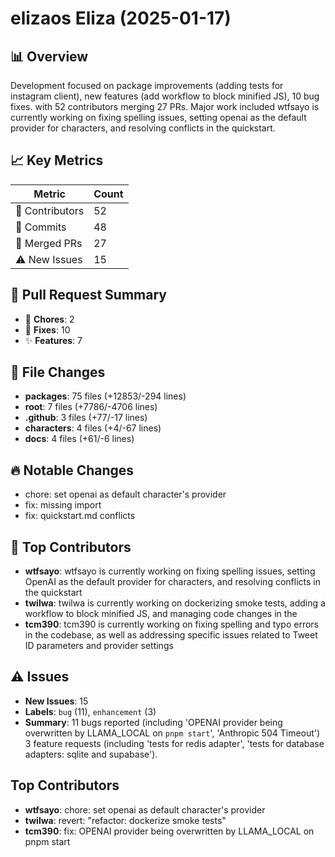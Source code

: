 # elizaos Eliza (2025-01-17)
    
## 📊 Overview
Development focused on package improvements (adding tests for instagram client), new features (add workflow to block minified JS), 10 bug fixes. with 52 contributors merging 27 PRs. Major work included wtfsayo is currently working on fixing spelling issues, setting openai as the default provider for characters, and resolving conflicts in the quickstart.

## 📈 Key Metrics
| Metric | Count |
|---------|--------|
| 👥 Contributors | 52 |
| 📝 Commits | 48 |
| 🔄 Merged PRs | 27 |
| ⚠️ New Issues | 15 |

## 🔄 Pull Request Summary
- 🧹 **Chores**: 2
- 🐛 **Fixes**: 10
- ✨ **Features**: 7

## 📁 File Changes
- **packages**: 75 files (+12853/-294 lines)
- **root**: 7 files (+7786/-4706 lines)
- **.github**: 3 files (+77/-17 lines)
- **characters**: 4 files (+4/-67 lines)
- **docs**: 4 files (+61/-6 lines)

## 🔥 Notable Changes
- chore: set openai as default character's provider
- fix: missing import 
- fix: quickstart.md conflicts

## 👥 Top Contributors
- **wtfsayo**: wtfsayo is currently working on fixing spelling issues, setting OpenAI as the default provider for characters, and resolving conflicts in the quickstart
- **twilwa**: twilwa is currently working on dockerizing smoke tests, adding a workflow to block minified JS, and managing code changes in the 
- **tcm390**: tcm390 is currently working on fixing spelling and typo errors in the codebase, as well as addressing specific issues related to Tweet ID parameters and provider settings

## ⚠️ Issues
- **New Issues**: 15
- **Labels**: `bug` (11), `enhancement` (3)
- **Summary**: 11 bugs reported (including 'OPENAI provider being overwritten by LLAMA_LOCAL on `pnpm start`', 'Anthropic 504 Timeout') 3 feature requests (including 'tests for redis adapter', 'tests for database adapters: sqlite and supabase').

## Top Contributors
- **wtfsayo**: chore: set openai as default character's provider
- **twilwa**: revert: "refactor: dockerize smoke tests"
- **tcm390**: fix: OPENAI provider being overwritten by LLAMA_LOCAL on pnpm start